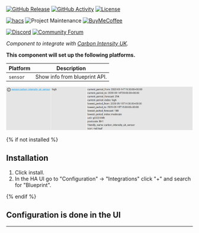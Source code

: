 [![GitHub Release][releases-shield]][releases]
[![GitHub Activity][commits-shield]][commits]
[![License][license-shield]](LICENSE)

[![hacs][hacsbadge]](hacs)
![Project Maintenance][maintenance-shield]
[![BuyMeCoffee][buymecoffeebadge]][buymecoffee]

[![Discord][discord-shield]][discord]
[![Community Forum][forum-shield]][forum]

_Component to integrate with [Carbon Intensity UK][carbon_intensity_uk]._

**This component will set up the following platforms.**

Platform | Description
-- | --
`sensor` | Show info from blueprint API.

![alt Sensor attributes][attributesimg]

{% if not installed %}
## Installation

1. Click install.
1. In the HA UI go to "Configuration" -> "Integrations" click "+" and search for "Blueprint".

{% endif %}


## Configuration is done in the UI

<!---->

***

[carbon_intensity_uk]: https://github.com/jscruz/sensor.carbon_intensity_uk
[buymecoffee]: https://www.buymeacoffee.com/jscruz
[buymecoffeebadge]: https://img.shields.io/badge/buy%20me%20a%20coffee-donate-yellow.svg?style=for-the-badge
[commits-shield]: https://img.shields.io/github/commit-activity/y/jscruz/sensor.carbon_intensity_uk.svg?style=for-the-badge
[commits]: https://github.com/jscruz/sensor.carbon_intensity_uk/commits/master
[hacs]: https://github.com/custom-components/hacs
[hacsbadge]: https://img.shields.io/badge/HACS-Custom-orange.svg?style=for-the-badge
[discord]: https://discord.gg/Qa5fW2R
[discord-shield]: https://img.shields.io/discord/330944238910963714.svg?style=for-the-badge
[attributesimg]: attributes.png
[forum-shield]: https://img.shields.io/badge/community-forum-brightgreen.svg?style=for-the-badge
[forum]: https://community.home-assistant.io/
[license-shield]: https://img.shields.io/github/license/jscruz/sensor.carbon_intensity_uk.svg?style=for-the-badge
[maintenance-shield]: https://img.shields.io/badge/maintainer-Jorge%20Cruz%20%40jscruz-blue.svg?style=for-the-badge
[releases-shield]: https://img.shields.io/github/release/jscruz/sensor.carbon_intensity_uk.svg?style=for-the-badge
[releases]: https://github.com/jscruz/sensor.carbon_intensity_uk/releases

